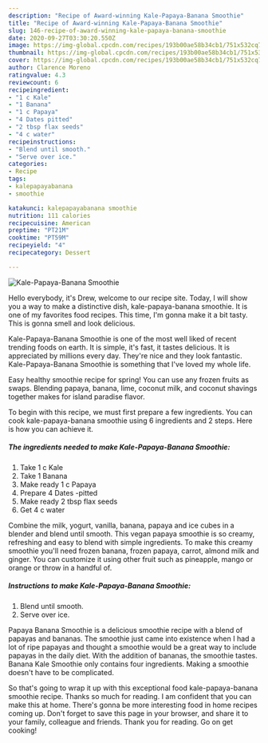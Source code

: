 ```yaml
---
description: "Recipe of Award-winning Kale-Papaya-Banana Smoothie"
title: "Recipe of Award-winning Kale-Papaya-Banana Smoothie"
slug: 146-recipe-of-award-winning-kale-papaya-banana-smoothie
date: 2020-09-27T03:30:20.550Z
image: https://img-global.cpcdn.com/recipes/193b00ae58b34cb1/751x532cq70/kale-papaya-banana-smoothie-recipe-main-photo.jpg
thumbnail: https://img-global.cpcdn.com/recipes/193b00ae58b34cb1/751x532cq70/kale-papaya-banana-smoothie-recipe-main-photo.jpg
cover: https://img-global.cpcdn.com/recipes/193b00ae58b34cb1/751x532cq70/kale-papaya-banana-smoothie-recipe-main-photo.jpg
author: Clarence Moreno
ratingvalue: 4.3
reviewcount: 6
recipeingredient:
- "1 c Kale"
- "1 Banana"
- "1 c Papaya"
- "4 Dates pitted"
- "2 tbsp flax seeds"
- "4 c water"
recipeinstructions:
- "Blend until smooth."
- "Serve over ice."
categories:
- Recipe
tags:
- kalepapayabanana
- smoothie

katakunci: kalepapayabanana smoothie 
nutrition: 111 calories
recipecuisine: American
preptime: "PT21M"
cooktime: "PT59M"
recipeyield: "4"
recipecategory: Dessert

---
```



![Kale-Papaya-Banana Smoothie](https://img-global.cpcdn.com/recipes/193b00ae58b34cb1/751x532cq70/kale-papaya-banana-smoothie-recipe-main-photo.jpg)

Hello everybody, it's Drew, welcome to our recipe site. Today, I will show you a way to make a distinctive dish, kale-papaya-banana smoothie. It is one of my favorites food recipes. This time, I'm gonna make it a bit tasty. This is gonna smell and look delicious.

Kale-Papaya-Banana Smoothie is one of the most well liked of recent trending foods on earth. It is simple, it's fast, it tastes delicious. It is appreciated by millions every day. They're nice and they look fantastic. Kale-Papaya-Banana Smoothie is something that I've loved my whole life.

Easy healthy smoothie recipe for spring! You can use any frozen fruits as swaps. Blending papaya, banana, lime, coconut milk, and coconut shavings together makes for island paradise flavor.


To begin with this recipe, we must first prepare a few ingredients. You can cook kale-papaya-banana smoothie using 6 ingredients and 2 steps. Here is how you can achieve it.

##### The ingredients needed to make Kale-Papaya-Banana Smoothie:

1. Take 1 c Kale
1. Take 1 Banana
1. Make ready 1 c Papaya
1. Prepare 4 Dates -pitted
1. Make ready 2 tbsp flax seeds
1. Get 4 c water


Combine the milk, yogurt, vanilla, banana, papaya and ice cubes in a blender and blend until smooth. This vegan papaya smoothie is so creamy, refreshing and easy to blend with simple ingredients. To make this creamy smoothie you&#39;ll need frozen banana, frozen papaya, carrot, almond milk and ginger. You can customize it using other fruit such as pineapple, mango or orange or throw in a handful of. 

##### Instructions to make Kale-Papaya-Banana Smoothie:

1. Blend until smooth.
1. Serve over ice.


Papaya Banana Smoothie is a delicious smoothie recipe with a blend of papayas and bananas. The smoothie just came into existence when I had a lot of ripe papayas and thought a smoothie would be a great way to include papayas in the daily diet. With the addition of bananas, the smoothie tastes. Banana Kale Smoothie only contains four ingredients. Making a smoothie doesn&#39;t have to be complicated. 

So that's going to wrap it up with this exceptional food kale-papaya-banana smoothie recipe. Thanks so much for reading. I am confident that you can make this at home. There's gonna be more interesting food in home recipes coming up. Don't forget to save this page in your browser, and share it to your family, colleague and friends. Thank you for reading. Go on get cooking!
